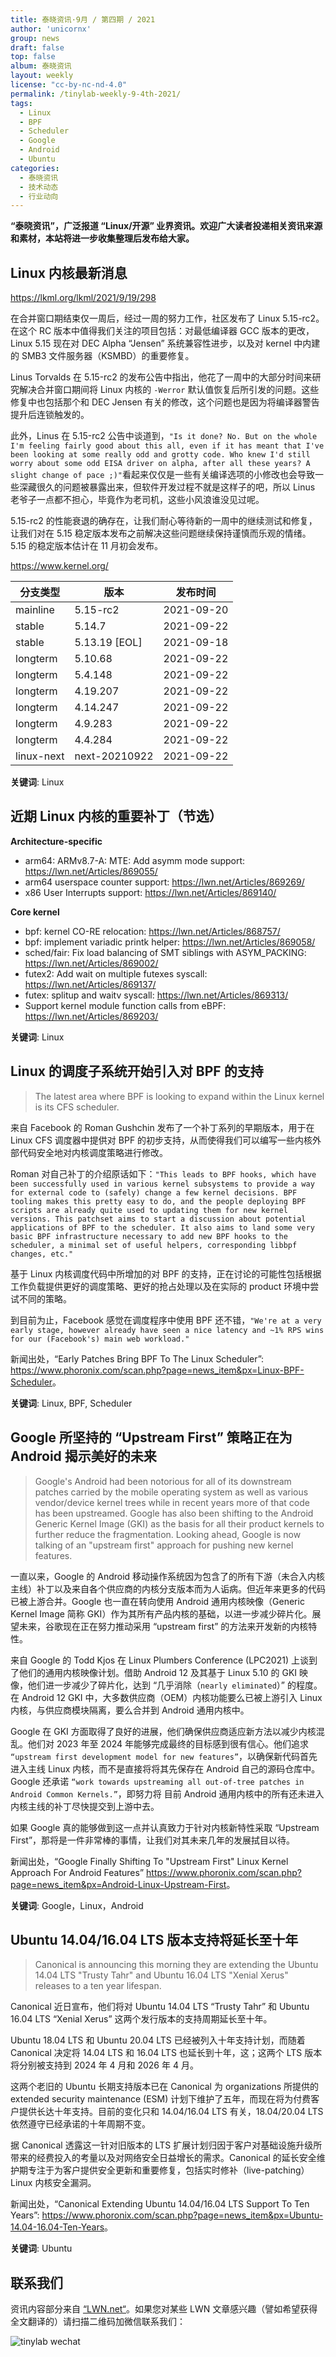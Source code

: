 ```yaml
---
title: 泰晓资讯·9月 / 第四期 / 2021
author: 'unicornx'
group: news
draft: false
top: false
album: 泰晓资讯
layout: weekly
license: "cc-by-nc-nd-4.0"
permalink: /tinylab-weekly-9-4th-2021/
tags:
  - Linux
  - BPF
  - Scheduler
  - Google
  - Android
  - Ubuntu
categories:
  - 泰晓资讯
  - 技术动态
  - 行业动向
---
```


**“泰晓资讯”，广泛报道 “Linux/开源” 业界资讯。欢迎广大读者投递相关资讯来源和素材，本站将进一步收集整理后发布给大家。**

## **Linux 内核最新消息**

<https://lkml.org/lkml/2021/9/19/298>

在合并窗口期结束仅一周后，经过一周的努力工作，社区发布了 Linux 5.15-rc2。在这个 RC 版本中值得我们关注的项目包括：对最低编译器 GCC 版本的更改，Linux 5.15 现在对 DEC Alpha “Jensen” 系统兼容性进步，以及对 kernel 中内建的 SMB3 文件服务器（KSMBD）的重要修复。

Linus Torvalds 在 5.15-rc2 的发布公告中指出，他花了一周中的大部分时间来研究解决合并窗口期间将 Linux 内核的 `-Werror` 默认值恢复后所引发的问题。这些修复中也包括那个和 DEC Jensen 有关的修改，这个问题也是因为将编译器警告提升后连锁触发的。

此外，Linus 在 5.15-rc2 公告中谈道到，`"Is it done? No. But on the whole I'm feeling fairly good about this all, even if it has meant that I've been looking at some really odd and grotty code. Who knew I'd still worry about some odd EISA driver on alpha, after all these years? A slight change of pace ;)"`看起来仅仅是一些有关编译选项的小修改也会导致一些深藏很久的问题被暴露出来，但软件开发过程不就是这样子的吧，所以 Linus 老爷子一点都不担心，毕竟作为老司机，这些小风浪谁没见过呢。

5.15-rc2 的性能衰退的确存在，让我们耐心等待新的一周中的继续测试和修复，让我们对在 5.15 稳定版本发布之前解决这些问题继续保持谨慎而乐观的情绪。5.15 的稳定版本估计在 11 月初会发布。

<https://www.kernel.org/>

|分支类型        |版本            |发布时间  |
|----------------|----------------|----------|
|mainline        |5.15-rc2        |2021-09-20|
|stable          |5.14.7          |2021-09-22|
|stable          |5.13.19 [EOL]   |2021-09-18|
|longterm        |5.10.68         |2021-09-22|
|longterm        |5.4.148         |2021-09-22|
|longterm        |4.19.207        |2021-09-22|
|longterm        |4.14.247        |2021-09-22|
|longterm        |4.9.283         |2021-09-22|
|longterm        |4.4.284         |2021-09-22|
|linux-next      |next-20210922   |2021-09-22|

**关键词**: Linux

## **近期 Linux 内核的重要补丁（节选）**

**Architecture-specific**

- arm64: ARMv8.7-A: MTE: Add asymm mode support: <https://lwn.net/Articles/869055/>
- arm64 userspace counter support: <https://lwn.net/Articles/869269/>
- x86 User Interrupts support: <https://lwn.net/Articles/869140/>

**Core kernel**

- bpf: kernel CO-RE relocation: <https://lwn.net/Articles/868757/>
- bpf: implement variadic printk helper: <https://lwn.net/Articles/869058/>
- sched/fair: Fix load balancing of SMT siblings with ASYM_PACKING: <https://lwn.net/Articles/869002/>
- futex2: Add wait on multiple futexes syscall: <https://lwn.net/Articles/869137/>
- futex: splitup and waitv syscall: <https://lwn.net/Articles/869313/>
- Support kernel module function calls from eBPF: <https://lwn.net/Articles/869203/>

**关键词**: Linux

## **Linux 的调度子系统开始引入对 BPF 的支持**

> The latest area where BPF is looking to expand within the Linux kernel is its CFS scheduler.

来自 Facebook 的 Roman Gushchin 发布了一个补丁系列的早期版本，用于在 Linux CFS 调度器中提供对 BPF 的初步支持，从而使得我们可以编写一些内核外部代码安全地对内核调度策略进行修改。

Roman 对自己补丁的介绍原话如下：`"This leads to BPF hooks, which have been successfully used in various kernel subsystems to provide a way for external code to (safely) change a few kernel decisions. BPF tooling makes this pretty easy to do, and the people deploying BPF scripts are already quite used to updating them for new kernel versions. This patchset aims to start a discussion about potential applications of BPF to the scheduler. It also aims to land some very basic BPF infrastructure necessary to add new BPF hooks to the scheduler, a minimal set of useful helpers, corresponding libbpf changes, etc."`

基于 Linux 内核调度代码中所增加的对 BPF 的支持，正在讨论的可能性包括根据工作负载提供更好的调度策略、更好的抢占处理以及在实际的 product 环境中尝试不同的策略。

到目前为止，Facebook 感觉在调度程序中使用 BPF 还不错，`"We're at a very early stage, however already have seen a nice latency and ~1% RPS wins for our (Facebook's) main web workload."`

新闻出处，“Early Patches Bring BPF To The Linux Scheduler”: <https://www.phoronix.com/scan.php?page=news_item&px=Linux-BPF-Scheduler>。

**关键词**: Linux, BPF, Scheduler

## **Google 所坚持的 “Upstream First” 策略正在为 Android 揭示美好的未来**

> Google's Android had been notorious for all of its downstream patches carried by the mobile operating system as well as various vendor/device kernel trees while in recent years more of that code has been upstreamed. Google has also been shifting to the Android Generic Kernel Image (GKI) as the basis for all their product kernels to further reduce the fragmentation. Looking ahead, Google is now talking of an "upstream first" approach for pushing new kernel features.

一直以来，Google 的 Android 移动操作系统因为包含了的所有下游（未合入内核主线）补丁以及来自各个供应商的内核分支版本而为人诟病。但近年来更多的代码已被上游合并。Google 也一直在转向使用 Android 通用内核映像（Generic Kernel Image 简称 GKI）作为其所有产品内核的基础，以进一步减少碎片化。展望未来，谷歌现在正在努力推动采用 “upstream first” 的方法来开发新的内核特性。

来自 Google 的 Todd Kjos 在 Linux Plumbers Conference (LPC2021) 上谈到了他们的通用内核映像计划。借助 Android 12 及其基于 Linux 5.10 的 GKI 映像，他们进一步减少了碎片化，达到 “几乎消除（`nearly eliminated`）” 的程度。在 Android 12 GKI 中，大多数供应商（OEM）内核功能要么已被上游引入 Linux 内核，与供应商模块隔离，要么合并到 Android 通用内核中。

Google 在 GKI 方面取得了良好的进展，他们确保供应商适应新方法以减少内核混乱。他们对 2023 年至 2024 年能够完成最终的目标感到很有信心。他们追求 `“upstream first development model for new features”`，以确保新代码首先进入主线 Linux 内核，而不是直接将将其先保存在 Android 自己的源码仓库中。Google 还承诺 `“work towards upstreaming all out-of-tree patches in Android Common Kernels.”`，即努力将 目前 Android 通用内核中的所有还未进入内核主线的补丁尽快提交到上游中去。

如果 Google 真的能够做到这一点并认真致力于针对内核新特性采取 “Upstream First”，那将是一件非常棒的事情，让我们对其未来几年的发展拭目以待。

新闻出处，“Google Finally Shifting To "Upstream First" Linux Kernel Approach For Android Features” <https://www.phoronix.com/scan.php?page=news_item&px=Android-Linux-Upstream-First>。

**关键词**: Google，Linux，Android

## **Ubuntu 14.04/16.04 LTS 版本支持将延长至十年**

> Canonical is announcing this morning they are extending the Ubuntu 14.04 LTS "Trusty Tahr" and Ubuntu 16.04 LTS "Xenial Xerus" releases to a ten year lifespan.

Canonical 近日宣布，他们将对 Ubuntu 14.04 LTS “Trusty Tahr” 和 Ubuntu 16.04 LTS “Xenial Xerus” 这两个发行版本的支持周期延长至十年。

Ubuntu 18.04 LTS 和 Ubuntu 20.04 LTS 已经被列入十年支持计划，而随着 Canonical 决定将 14.04 LTS 和 16.04 LTS 也延长到十年，这；这两个 LTS 版本将分别被支持到 2024 年 4 月和 2026 年 4 月。

这两个老旧的 Ubuntu 长期支持版本已在 Canonical 为 organizations 所提供的  extended security maintenance (ESM) 计划下维护了五年，而现在将为付费客户提供长达十年支持。目前的变化只和 14.04/16.04 LTS 有关，18.04/20.04 LTS 依然遵守已经承诺的十年周期不变。

据 Canonical 透露这一针对旧版本的 LTS 扩展计划归因于客户对基础设施升级所带来的经费投入的考量以及对网络安全日益增长的需求。Canonical 的延长安全维护期专注于为客户提供安全更新和重要修复，包括实时修补（live-patching） Linux 内核安全漏洞。 

新闻出处，“Canonical Extending Ubuntu 14.04/16.04 LTS Support To Ten Years”: <https://www.phoronix.com/scan.php?page=news_item&px=Ubuntu-14.04-16.04-Ten-Years>。

**关键词**: Ubuntu

## 联系我们

资讯内容部分来自 [“LWN.net“](https://lwn.net/)。如果您对某些 LWN 文章感兴趣（譬如希望获得全文翻译的）请扫描二维码加微信联系我们：

![tinylab wechat](/images/wechat/tinylab.jpg)
